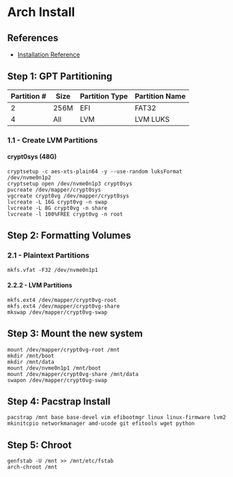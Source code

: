 # Arch Install

## References

- [Installation Reference](https://gist.github.com/OdinsPlasmaRifle/e16700b83624ff44316f87d9cdbb5c94)

## Step 1: GPT Partitioning

| Partition # | Size | Partition Type | Partition Name |
| --- | --- | --- | --- |
| 2 | 256M | EFI | FAT32 | EFI |
| 4 | All | LVM | LVM LUKS |

### 1.1 - Create LVM Partitions
#### crypt0sys (48G)

```
cryptsetup -c aes-xts-plain64 -y --use-random luksFormat /dev/nvme0n1p2
cryptsetup open /dev/nvme0n1p3 crypt0sys
pvcreate /dev/mapper/crypt0sys
vgcreate crypt0vg /dev/mapper/crypt0sys
lvcreate -L 16G crypt0vg -n swap
lvcreate -L 8G crypt0vg -n share
lvcreate -l 100%FREE crypt0vg -n root
```


## Step 2: Formatting Volumes
### 2.1 - Plaintext Partitions

```
mkfs.vfat -F32 /dev/nvme0n1p1
```

#### 2.2.2 - LVM Partitions

```
mkfs.ext4 /dev/mapper/crypt0vg-root
mkfs.ext4 /dev/mapper/crypt0vg-share
mkswap /dev/mapper/crypt0vg-swap
```

## Step 3: Mount the new system

```
mount /dev/mapper/crypt0vg-root /mnt
mkdir /mnt/boot
mkdir /mnt/data
mount /dev/nvme0n1p1 /mnt/boot
mount /dev/mapper/crypt0vg-share /mnt/data
swapon /dev/mapper/crypt0vg-swap
```

## Step 4: Pacstrap Install

`pacstrap /mnt base base-devel vim efibootmgr linux linux-firmware lvm2 mkinitcpio networkmanager amd-ucode git efitools wget python`

## Step 5: Chroot

```
genfstab -U /mnt >> /mnt/etc/fstab
arch-chroot /mnt
```
